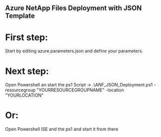 ## Azure NetApp Files Deployment with JSON Template

# First step:
Start by editing azure.parameters.json and define your parameters.

# Next step:
Open Powershell an start the ps1 Script -> .\ANF_JSON_Deployment.ps1 -resourcegroup "YOURRESOURCEGROUPNAME" -location "YOURLOCATION"

# Or:
Open Powershell ISE and the ps1 and start it from there
